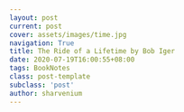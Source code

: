 ```yaml
---
layout: post
current: post
cover: assets/images/time.jpg
navigation: True
title: The Ride of a Lifetime by Bob Iger
date: 2020-07-19T16:00:55+08:00
tags: BookNotes
class: post-template
subclass: 'post'
author: sharvenium
---
```


